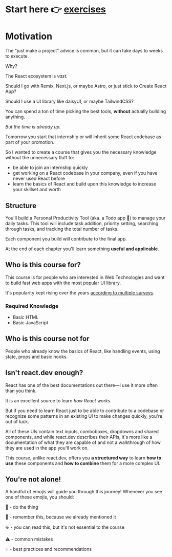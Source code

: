 # Start here 👉 [exercises](exercises)

# Motivation

The "just make a project" advice is common, but it can take days to weeks to execute.

Why?

The React ecosystem is *vast*.

Should I go with Remix, Next.js, or maybe Astro, or just stick to Create React App?

Should I use a UI library like daisyUI, or maybe TailwindCSS?

You can spend a ton of time picking the best tools, **without** actually building anything.

*But the time is already up.*

Tomorrow you start that internship or will inherit some React codebase as part of your promotion.

So I wanted to create a course that gives you the necessary knowledge without the unnecessary fluff to:
 - be able to join an internship quickly
 - get working on a React codebase in your company, even if you have never used React before
 - learn the basics of React and build upon this knowledge to increase your skillset and worth

## Structure

You'll build a Personal Productivity Tool (aka. a Todo app 🥁) to manage your daily tasks. This tool will include task addition, priority setting, searching through tasks, and tracking the total number of tasks.

Each component you build will contribute to the final app.

At the end of each chapter you'll learn something **useful and applicable**.

## Who is this course for?

This course is for people who are interested in Web Technologies and want to build fast web apps with the most popular UI library.

It's popularity kept rising over the years [according to multiple surveys](https://gist.github.com/tkrotoff/b1caa4c3a185629299ec234d2314e190).

### Required Knowledge
 - Basic HTML
 - Basic JavaScript

## Who is this course not for

People who already know the basics of React, like handling events, using state, props and basic hooks.

## Isn't react.dev enough?

React has one of the best documentations out there—I use it more often than you think.

It is an excellent source to learn *how React works*.

But if you need to learn React just to be able to contribute to a codebase or recognize some patterns in an existing UI to make changes quickly, you're out of luck.

All of these UIs contain text inputs, comboboxes, dropdowns and shared components, and while react.dev describes their APIs, it's more like a documentation of what they are capable of and not a walkthrough of how they are used in the app you'll work on.

This course, unlike react.dev, offers you **a structured way** to learn **how to use** these components and **how to combine** them for a more complex UI.

## You're not alone!

A handful of emojis will guide you through this journey! Whenever you see one of these emojis, you should:

👷 - do the thing

💭 - remember this, because we already mentioned it

☕️ - you can read this, but it's not essential to the course

⚠️ - common mistakes

💡 - best practices and recommendations